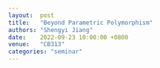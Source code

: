 ```yaml
---
layout:  post
title:   "Beyond Parametric Polymorphism"
authors: "Shengyi Jiang"
date:    2022-09-23 10:00:00 +0800
venue:   "CB313"
categories: "seminar"
---
```

